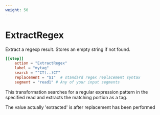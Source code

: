 ```yaml
---
weight: 50
---
```


# ExtractRegex

Extract a regexp result. Stores an empty string if not found.

```toml
[[step]]
    action = "ExtractRegex"
    label = "mytag"
    search = "^CT(..)CT"
    replacement = "$1"  # standard regex replacement syntax
    segment = "read1" # Any of your input segments
```

This transformation searches for a regular expression pattern in the specified read and extracts the matching portion as a tag.

The value actually 'extracted' is after replacement has been performed
